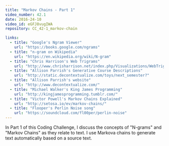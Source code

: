 ```yaml
---
title: "Markov Chains - Part 1"
video_number: 42.1
date: 2016-24-10
video_id: eGFJ8vugIWA
repository: CC_42-1_markov-chain

links:
  - title: "Google's Ngram Viewer"  
    url: "https://books.google.com/ngrams"
  - title: "n-gram on Wikipedia"  
    url: "https://en.wikipedia.org/wiki/N-gram"
  - title: "Chris Harrison's Web Trigrams"  
    url: "http://www.chrisharrison.net/index.php/Visualizations/WebTrigrams"
  - title: "Allison Parrish's Generative Course Descriptions"  
    url: "http://static.decontextualize.com/toys/next_semester?"
  - title: "Allison Parrish's website"  
    url: "http://www.decontextualize.com/"
  - title: "Michael Walker's King James Programming"  
    url: "http://kingjamesprogramming.tumblr.com/"
  - title: "Victor Powell's Markov Chains Explained"  
    url: "http://setosa.io/ev/markov-chains/"
  - title: "Flooper's Perlin Noise song"  
    url: "https://soundcloud.com/fl00per/perlin-noise"
---
```


In Part 1 of this Coding Challenge, I discuss the concepts of "N-grams" and "Markov Chains" as they relate to text. I use Markova chains to generate text automatically based on a source text.